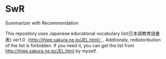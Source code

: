 # SwR
Summarizer with Recommendation

 This repository uses Japanese educational vocabulary list(日本語教育語彙表) ver1.0（http://jhlee.sakura.ne.jp/JEL.html）.
Addtionaly, redistoribution of the list is forbidden. 
If you need it, you can get the list from http://jhlee.sakura.ne.jp/JEL.html by myself.

